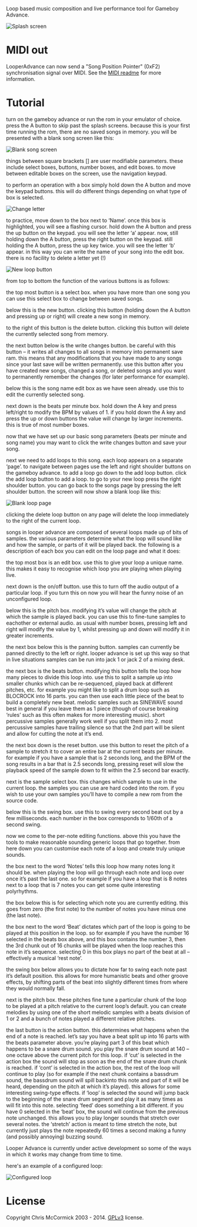 Loop based music composition and live performance tool for Gameboy Advance.

![Splash screen](./screenshots/splash.png)

# MIDI out #

LooperAdvance can now send a "Song Position Pointer" (0xF2) synchronisation signal over MIDI. See the [MIDI readme](./midi/README.md) for more information.

# Tutorial #

turn on the gameboy advance or run the rom in your emulator of choice. press the A button to skip past the splash screens. because this is your first time running the rom, there are no saved songs in memory. you will be presented with a blank song screen like this:

![Blank song screen](./screenshots/4.png)

things between square brackets [] are user modifiable parameters. these include select boxes, buttons, number boxes, and edit boxes. to move between editable boxes on the screen, use the navigation keypad.

to perform an operation with a box simply hold down the A button and move the keypad buttons. this will do different things depending on what type of box is selected.

![Change letter](./screenshots/5.png)

to practice, move down to the box next to ‘Name’. once this box is highlighted, you will see a flashing cursor. hold down the A button and press the up button on the keypad. you will see the letter ‘a’ appear. now, still holding down the A button, press the right button on the keypad. still holding the A button, press the up key twice. you will see the letter ‘b’ appear. in this way you can write the name of your song into the edit box. there is no facility to delete a letter yet (!)

![New loop button](./screenshots/6.png)

from top to bottom the function of the various buttons is as follows:

the top most button is a select box. when you have more than one song you can use this select box to change between saved songs.

below this is the new button. clicking this button (holding down the A button and pressing up or right) will create a new song in memory.

to the right of this button is the delete button. clicking this button will delete the currently selected song from memory.

the next button below is the write changes button. be careful with this button – it writes all changes to all songs in memory into permanent save ram. this means that any modifications that you have made to any songs since your last save will be written permanently. use this button after you have created new songs, changed a song, or deleted songs and you want to permanently remember the changes (for later performance for example).

below this is the song name edit box as we have seen already. use this to edit the currently selected song.

next down is the beats per minute box. hold down the A key and press left/right to modify the BPM by values of 1. if you hold down the A key and press the up or down buttons the value will change by larger increments. this is true of most number boxes.

now that we have set up our basic song parameters (beats per minute and song name) you may want to click the write changes button and save your song.

next we need to add loops to this song. each loop appears on a separate ‘page’. to navigate between pages use the left and right shoulder buttons on the gameboy advance. to add a loop go down to the add loop button. click the add loop button to add a loop. to go to your new loop press the right shoulder button. you can go back to the songs page by pressing the left shoulder button. the screen will now show a blank loop like this:

![Blank loop page](./screenshots/7.png)

clicking the delete loop button on any page will delete the loop immediately to the right of the current loop.

songs in looper advance are composed of several loops made up of bits of samples. the various parameters determine what the loop will sound like and how the sample, or parts of it will be played back. the following is a description of each box you can edit on the loop page and what it does:

the top most box is an edit box. use this to give your loop a unique name. this makes it easy to recognise which loop you are playing when playing live.

next down is the on/off button. use this to turn off the audio output of a particular loop. if you turn this on now you will hear the funny noise of an unconfigured loop.

below this is the pitch box. modifying it’s value will change the pitch at which the sample is played back. you can use this to fine-tune samples to eachother or external audio. as usual with number boxes, pressing left and right will modify the value by 1, whilst pressing up and down will modify it in greater increments.

the next box below this is the panning button. samples can currently be panned directly to the left or right. looper advance is set up this way so that in live situations samples can be run into jack 1 or jack 2 of a mixing desk.

the next box is the beats button. modifying this button tells the loop how many pieces to divide this loop into. use this to split a sample up into smaller chunks which can be re-sequenced, played back at different pitches, etc. for example you might like to split a drum loop such as BLOCROCK into 16 parts. you can then use each little piece of the beat to build a completely new beat. melodic samples such as SINEWAVE sound best in general if you leave them as 1 piece (though of course breaking ‘rules’ such as this often makes for more interesting music). short percussive samples generally work well if you split them into 2. most percussive samples have trailing silence so that the 2nd part will be silent and allow for cutting the note at it’s end.

the next box down is the reset button. use this button to reset the pitch of a sample to stretch it to cover an entire bar at the current beats per minute. for example if you have a sample that is 2 seconds long, and the BPM of the song results in a bar that is 2.5 seconds long, pressing reset will slow the playback speed of the sample down to fit within the 2.5 second bar exactly.

next is the sample select box. this changes which sample to use in the current loop. the samples you can use are hard coded into the rom. if you wish to use your own samples you’ll have to compile a new rom from the source code.

below this is the swing box. use this to swing every second beat out by a few milliseconds. each number in the box corresponds to 1/60th of a second swing.

now we come to the per-note editing functions. above this you have the tools to make reasonable sounding generic loops that go together. from here down you can customise each note of a loop and create truly unique sounds.

the box next to the word ‘Notes’ tells this loop how many notes long it should be. when playing the loop will go through each note and loop over once it’s past the last one. so for example if you have a loop that is 8 notes next to a loop that is 7 notes you can get some quite interesting polyrhythms.

the box below this is for selecting which note you are currently editing. this goes from zero (the first note) to the number of notes you have minus one (the last note).

the box next to the word ‘Beat’ dictates which part of the loop is going to be played at this position in the loop. so for example if you have the number 16 selected in the beats box above, and this box contains the number 3, then the 3rd chunk out of 16 chunks will be played when the loop reaches this note in it’s sequence. selecting 0 in this box plays no part of the beat at all – effectively a musical ‘rest note’.

the swing box below allows you to dictate how far to swing each note past it’s default position. this allows for more humanistic beats and other groove effects, by shifting parts of the beat into slightly different times from where they would normally fall.

next is the pitch box. these pitches fine tune a particular chunk of the loop to be played at a pitch relative to the current loop’s default. you can create melodies by using one of the short melodic samples with a beats division of 1 or 2 and a bunch of notes played a different relative pitches.

the last button is the action button. this determines what happens when the end of a note is reached. let’s say you have a beat split up into 16 parts with the beats parameter above. you’re playing part 3 of this beat which happens to be a snare drum sound. you play the snare drum sound at 140 – one octave above the current pitch for this loop. if ‘cut’ is selected in the action box the sound will stop as soon as the end of the snare drum chunk is reached. if ‘cont’ is selected in the action box, the rest of the loop will continue to play (so for example if the next chunk contains a bassdrum sound, the bassdrum sound will spill backinto this note and part of it will be heard, depending on the pitch at which it’s played). this allows for some interesting swing-type effects. if ‘loop’ is selected the sound will jump back to the beginning of the snare drum segment and play it as many times as will fit into this note. selecting ‘feed’ does something a bit different. if you have 0 selected in the ‘beat’ box, the sound will continue from the previous note unchanged. this allows you to play longer sounds that stretch over several notes. the ‘stretch’ action is meant to time stretch the note, but currently just plays the note repeatedly 60 times a second making a funny (and possibly annoying) buzzing sound.

Looper Advance is currently under active development so some of the ways in which it works may change from time to time.

here's an example of a configured loop:

![Configured loop](./screenshots/8.png)

# License #

Copyright Chris McCormick 2003 - 2014. [GPLv3](./copying.txt) license.
